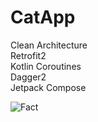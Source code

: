 # CatApp

Clean Architecture     
Retrofit2     
Kotlin Coroutines     
Dagger2     
Jetpack Compose     

![Fact](https://github.com/ViktoriyaMosolova/CatApp/assets/102804072/2db23520-0aca-4c66-9b62-81a4537ad99b)

